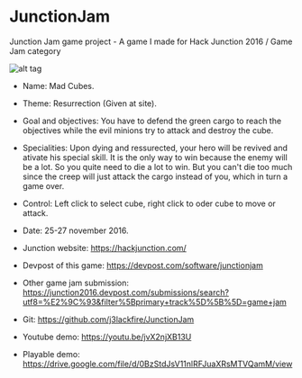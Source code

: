 # JunctionJam

Junction Jam game project - A game I made for Hack Junction 2016 / Game Jam category

![alt tag](https://github.com/j3lackfire/JunctionJam/blob/master/Capture.PNG)

- Name: Mad Cubes.

- Theme: Resurrection (Given at site).

- Goal and objectives: You have to defend the green cargo to reach the objectives while the evil minions try to attack and destroy the cube. 

- Specialities: Upon dying and ressurected, your hero will be revived and ativate his special skill. It is the only way to win because the enemy will be a lot. So you quite need to die a lot to win. But you can't die too much since the creep will just attack the cargo instead of you, which in turn a game over.

- Control: Left click to select cube, right click to oder cube to move or attack.

- Date: 25-27 november 2016.

- Junction website: https://hackjunction.com/

- Devpost of this game: https://devpost.com/software/junctionjam
 
- Other game jam submission: https://junction2016.devpost.com/submissions/search?utf8=%E2%9C%93&filter%5Bprimary+track%5D%5B%5D=game+jam

- Git: https://github.com/j3lackfire/JunctionJam

- Youtube demo: https://youtu.be/jvX2njXB13U

- Playable demo: https://drive.google.com/file/d/0BzStdJsV11nlRFJuaXRsMTVQamM/view
